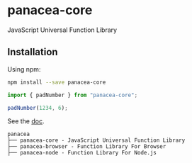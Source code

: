 # panacea-core

JavaScript Universal Function Library

## Installation

Using npm:

```sh
npm install --save panacea-core
```

```js
import { padNumber } from "panacea-core";

padNumber(1234, 6);
```

See the [doc](https://changjunhao.github.io/panacea/modules/panacea_core.html).

```
panacea
├── panacea-core - JavaScript Universal Function Library
├── panacea-browser - Function Library For Browser
├── panacea-node - Function Library For Node.js
```
